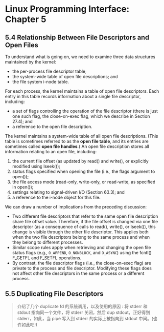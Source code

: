 # Linux Programming Interface: Chapter 5

## 5.4 Relationship Between File Descriptors and Open Files
To understand what is going on, we need to examine three data structures
maintained by the kernel:
- the per-process file descriptor table;
- the system-wide table of open file descriptions; and
- the file system i-node table.

For each process, the kernel maintains a table of open file descriptors. Each entry in
this table records information about a single file descriptor, including:
- a set of flags controlling the operation of the file descriptor (there is just one such flag, the close-on-exec flag, which we describe in Section 27.4); and
- a reference to the open file description.

The kernel maintains a system-wide table of all open file descriptions. (This table is
sometimes referred to as the **open file table**, and its entries are sometimes called **open
file handles**.) An open file description stores all information relating to an open file,
including:
1. the current file offset (as updated by read() and write(), or explicitly modified
using lseek());
2. status flags specified when opening the file (i.e., the flags argument to open());
3. the file access mode (read-only, write-only, or read-write, as specified in open());
4. settings relating to signal-driven I/O (Section 63.3); and
5. a reference to the i-node object for this file.

We can draw a number of implications from the preceding discussion:
- Two different file descriptors that refer to the same open file description share
file offset value. Therefore, if the file offset is changed via one file descriptor
(as a consequence of calls to read(), write(), or lseek()), this change is visible
through the other file descriptor. This applies both when the two file descriptors belong to the same process and when they belong to different processes.
- Similar scope rules apply when retrieving and changing the open file status
flags (e.g., `O_APPEND`, `O_NONBLOCK`, and `O_ASYNC`) using the fcntl() F_GETFL and F_SETFL
operations.
- By contrast, the file descriptor flags (i.e., the close-on-exec flag) are private to
the process and file descriptor. Modifying these flags does not affect other file
descriptors in the same process or a different process.

## 5.5 Duplicating File Descriptors
> 介绍了几个 duplicate fd 的系统调用，以及使用的原因 : 将 stderr 和 stdout 指向同一个文件，将 stderr 关闭，然后 dup stdout，正好得到 stderr，如此，当 pipe 写入到 stderr 的实际上被指向到 stdout 中间。(也许如此吧!)
